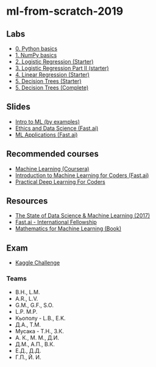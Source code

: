 # ml-from-scratch-2019

## Labs

- [0. Python basics](https://drive.google.com/file/d/15v1tkJbu6L1WbHMUUebpw8z2f3J2dRil/view?usp=sharing)
- [1. NumPy basics](https://drive.google.com/file/d/1lZp_nDK2uEuSUatVErJZ_WXOWQik9Uhk/view?usp=sharing)
- [2. Logistic Regression (Starter)](https://colab.research.google.com/drive/1Iv96deYP5wAEmw52UkO3-sApL5vxOG9G)
- [3. Logistic Regression Part II (starter)](https://colab.research.google.com/drive/1_ZhyERaPhIZq09VRb0MMebWXF--FJTlg)
- [4. Linear Regression (Starter)](https://colab.research.google.com/drive/1Hp7RDI6mjgmNz8AnK5ORIg-OR44CHP8g)
- [5. Decision Trees (Starter)](https://colab.research.google.com/drive/1v-0Byr_m7mUu1Gd_W1cer-TFEGcS9fB7)
- [5. Decision Trees (Complete)](https://colab.research.google.com/drive/10Xth5hTSdrbkrGU2Ai4GdWA_zAE_BMzf)

## Slides

- [Intro to ML (by examples)](https://drive.google.com/file/d/1UnMBrYKJXEDoH37IMuLtlrhS-CBSqojv/view?usp=sharing)
- [Ethics and Data Science (Fast.ai)](https://docs.google.com/presentation/d/1NOBRekT4qcD1jCXKEiX8KtiJZhVTk16tSR2ch5zsbAg/edit?usp=sharing)
- [ML Applications (Fast.ai)](https://docs.google.com/presentation/d/13VMpGls8ziLxBBnReGieNDmvWwpuRtGa9I7e19asVOg/edit?usp=sharing)

## Recommended courses

- [Machine Learning (Coursera)](https://www.coursera.org/learn/machine-learning)
- [Introduction to Machine Learning for Coders (Fast.ai)](https://www.youtube.com/playlist?list=PLfYUBJiXbdtSyktd8A_x0JNd6lxDcZE96)
- [Practical Deep Learning For Coders](http://course.fast.ai/)

## Resources

- [The State of Data Science & Machine Learning (2017)](https://www.kaggle.com/surveys/2017)
- [Fast.ai - International Fellowship](http://forums.fast.ai/t/fast-ai-live-the-new-version-of-the-international-fellowship/22825)
- [Mathematics for Machine Learning (Book)](https://mml-book.github.io/)

## Exam

- [Kaggle Challenge](https://www.kaggle.com/c/house-prices-advanced-regression-techniques)

### Teams

- B.H., L.M.
- A.R., L.V.
- G.M., G.F., S.O.
- L.P. M.P.
- Кьополу - L.B., E.K.
- Д.А., Т.М.
- Мусака - Т.Н., З.К.
- А. К., М. М., Д.И.
- Д.М., А.П., В.К.
- Е.Д., Д.Д.
- Г.П., Й. И.

